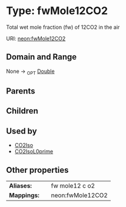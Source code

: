
# Type: fwMole12CO2


Total wet mole fraction (fw) of 12CO2 in the air

URI: [neon:fwMole12CO2](https://data.neonscience.org/fwMole12CO2)


## Domain and Range

None ->  <sub>OPT</sub> [Double](types/Double.md)

## Parents


## Children


## Used by

 * [CO2Iso](CO2Iso.md)
 * [CO2IsoL0prime](CO2IsoL0prime.md)

## Other properties

|  |  |  |
| --- | --- | --- |
| **Aliases:** | | fw mole12 c o2 |
| **Mappings:** | | neon:fwMole12CO2 |

